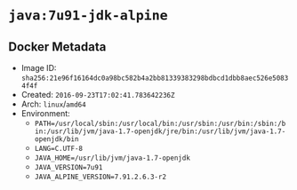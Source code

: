 # `java:7u91-jdk-alpine`

## Docker Metadata

- Image ID: `sha256:21e96f16164dc0a98bc582b4a2bb81339383298bdbcd1dbb8aec526e50834f4f`
- Created: `2016-09-23T17:02:41.783642236Z`
- Arch: `linux`/`amd64`
- Environment:
  - `PATH=/usr/local/sbin:/usr/local/bin:/usr/sbin:/usr/bin:/sbin:/bin:/usr/lib/jvm/java-1.7-openjdk/jre/bin:/usr/lib/jvm/java-1.7-openjdk/bin`
  - `LANG=C.UTF-8`
  - `JAVA_HOME=/usr/lib/jvm/java-1.7-openjdk`
  - `JAVA_VERSION=7u91`
  - `JAVA_ALPINE_VERSION=7.91.2.6.3-r2`
